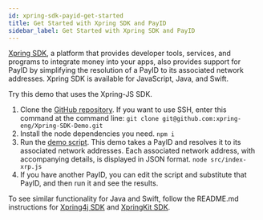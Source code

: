 ```yaml
---
id: xpring-sdk-payid-get-started
title: Get Started with Xpring SDK and PayID
sidebar_label: Get Started with Xpring SDK and PayID
---
```


[Xpring SDK](https://xpring.io/docs/), a platform that provides developer tools, services, and programs to integrate money into your apps, also provides support for PayID by simplifying the resolution of a PayID to its associated network addresses. Xpring SDK is available for JavaScript, Java, and Swift.

Try this demo that uses the Xpring-JS SDK.

1. Clone the [GitHub repository](https://github.com/xpring-eng/Xpring-SDK-Demo). If you want to use SSH, enter this command at the command line:
   `git clone git@github.com:xpring-eng/Xpring-SDK-Demo.git`
2. Install the node dependencies you need.
   `npm i`
3. Run the [demo script](https://github.com/xpring-eng/Xpring-SDK-Demo/blob/master/node/src/index-payid.js). This demo takes a PayID and resolves it to its associated network addresses. Each associated network address, with accompanying details, is displayed in JSON format.
   `node src/index-xrp.js`
4. If you have another PayID, you can edit the script and substitute that PayID, and then run it and see the results.

To see similar functionality for Java and Swift, follow the README.md instructions for [Xpring4j SDK](https://github.com/xpring-eng/Xpring-SDK-Demo/tree/master/java) and [XpringKit SDK](https://github.com/xpring-eng/Xpring-SDK-Demo/tree/master/swift).
